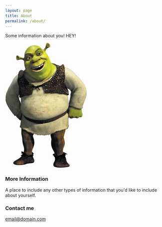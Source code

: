 ```yaml
---
layout: page
title: About
permalink: /about/
---
```


Some information about you! HEY!

![](/images/Shrekcharacter.jpg)

### More Information

A place to include any other types of information that you'd like to include about yourself.

### Contact me

[email@domain.com](mailto:email@domain.com)
